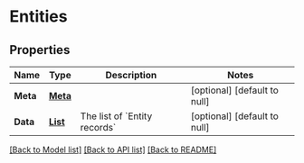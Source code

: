 # Entities
## Properties

| Name | Type | Description | Notes |
|------------ | ------------- | ------------- | -------------|
| **Meta** | [**Meta**](Meta.md) |  | [optional] [default to null] |
| **Data** | [**List**](Entity.md) | The list of &#x60;Entity records&#x60; | [optional] [default to null] |

[[Back to Model list]](../README.md#documentation-for-models) [[Back to API list]](../README.md#documentation-for-api-endpoints) [[Back to README]](../README.md)

